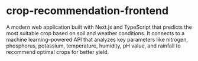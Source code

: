 # crop-recommendation-frontend
A modern web application built with Next.js and TypeScript that predicts the most suitable crop based on soil and weather conditions. It connects to a machine learning–powered API that analyzes key parameters like nitrogen, phosphorus, potassium, temperature, humidity, pH value, and rainfall to recommend optimal crops for better yield.
